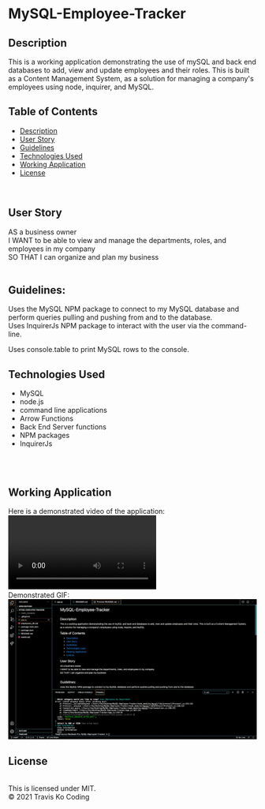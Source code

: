 # MySQL-Employee-Tracker

## Description
This is a working application demonstrating the use of mySQL and back end databases to add, view and update employees and their roles. This is built as a Content Management System, as a solution for managing a company's employees using node, inquirer, and MySQL.


## Table of Contents

- [Description](#description)
- [User Story](#user-story)
- [Guidelines](#guidelines)
- [Technologies Used](#technologies-used)
- [Working Application](#working-application)
- [License](#license)
<br />

## User Story

AS a business owner
<br/>
I WANT to be able to view and manage the departments, roles, and employees in my company
<br />
SO THAT I can organize and plan my business
<br />
<br />

## Guidelines:

Uses the MySQL NPM package to connect to my MySQL database and perform queries pulling and pushing from and to the database.
<br />
Uses InquirerJs NPM package to interact with the user via the command-line.
<br />

Uses console.table to print MySQL rows to the console.


## Technologies Used

- MySQL
- node.js
- command line applications
- Arrow Functions
- Back End Server functions
- NPM packages
- InquirerJs
<br />
<br />


## Working Application
Here is a demonstrated video of the application:
![Employee Tracker](./employee-tracker.webm)
<br />
Demonstrated GIF:
![Travis Ko Note Taker](./employee-tracker.gif)


## License
<br />
This is licensed under MIT.
<br />
© 2021 Travis Ko Coding